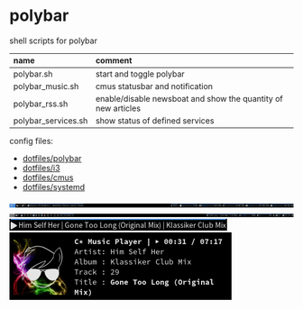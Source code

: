 # polybar

shell scripts for polybar

| name                | comment                                                       |
| :------------------ | :------------------------------------------------------------ |
| polybar.sh          | start and toggle polybar                                      |
| polybar_music.sh    | cmus statusbar and notification                               |
| polybar_rss.sh      | enable/disable newsboat and show the quantity of new articles |
| polybar_services.sh | show status of defined services                               |

config files:

- [dotfiles/polybar](https://github.com/mrdotx/dotfiles/tree/master/.config/polybar)
- [dotfiles/i3](https://github.com/mrdotx/dotfiles/tree/master/.config/i3)
- [dotfiles/cmus](https://github.com/mrdotx/dotfiles/tree/master/.config/cmus)
- [dotfiles/systemd](https://github.com/mrdotx/dotfiles/tree/master/.config/systemd/user)

![monitor1](screenshot_monitor1.png)
![monitor2](screenshot_monitor2.png)
![cmus polybar](screenshot_cmus_polybar.png)
![cmus notify](screenshot_cmus_notify.png)
